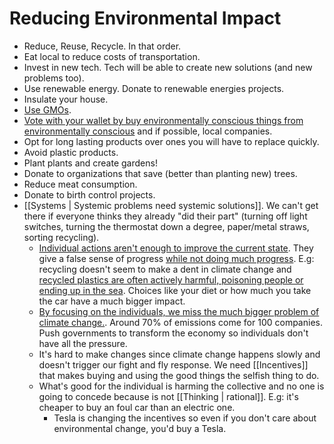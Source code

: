 # Reducing Environmental Impact

- Reduce, Reuse, Recycle. In that order.
- Eat local to reduce costs of transportation.
- Invest in new tech. Tech will be able to create new solutions (and new problems too).
- Use renewable energy. Donate to renewable energies projects.
- Insulate your house.
- [Use GMOs](https://www.bio.org/blogs/gmos-have-benefits-environment).
- [Vote with your wallet by buy environmentally conscious things from environmentally conscious](https://youtu.be/yiw6_JakZFc) and if possible, local companies.
- Opt for long lasting products over ones you will have to replace quickly.
- Avoid plastic products.
- Plant plants and create gardens!
- Donate to organizations that save (better than planting new) trees.
- Reduce meat consumption.
- Donate to birth control projects.
- [[Systems | Systemic problems need systemic solutions]]. We can't get there if everyone thinks they already "did their part" (turning off light switches, turning the thermostat down a degree, paper/metal straws, sorting recycling).
	- [Individual actions aren't enough to improve the current state](https://www.youtube.com/watch?v=DYLWZPFEWTw). They give a false sense of progress [while not doing much progress](https://criticalscience.medium.com/climate-change-on-a-little-planet-b859721767d5). E.g: recycling doesn't seem to make a dent in climate change and [recycled plastics are often actively harmful, poisoning people or ending up in the sea](https://hwfo.substack.com/p/an-illustrated-guide-to-plastic-straws). Choices like your diet or how much you take the car have a much bigger impact.
	- [By focusing on the individuals, we miss the much bigger problem of climate change.](https://youtu.be/RSgXcFdHxFI?list=WL). Around 70% of emissions come for 100 companies. Push governments to transform the economy so individuals don't have all the pressure.
	- It's hard to make changes since climate change happens slowly and doesn't trigger our fight and fly response. We need [[Incentives]] that makes buying and using the good things the selfish thing to do.
	- What's good for the individual is harming the collective and no one is going to concede because is not [[Thinking | rational]]. E.g: it's cheaper to buy an foul car than an electric one.
		- Tesla is changing the incentives so even if you don't care about environmental change, you'd buy a Tesla.
